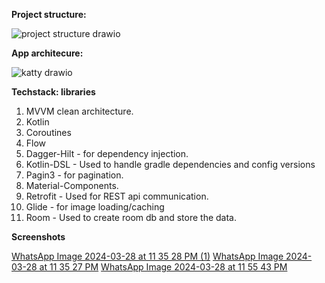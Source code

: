 **Project structure:**

  ![project structure drawio](https://github.com/Shubhamsdr3/katty/assets/17290386/90eb5e64-dbfd-4fa5-bf40-0ba421aff88c)


**App architecure:**

![katty drawio](https://github.com/Shubhamsdr3/katty/assets/17290386/b047f334-203c-4ef6-a954-4df04434a851)

**Techstack: libraries**
1. MVVM clean architecture.
2. Kotlin
3. Coroutines
4. Flow 
5. Dagger-Hilt - for dependency injection.
6. Kotlin-DSL - Used to handle gradle dependencies and config versions
7. Pagin3 - for pagination.
8. Material-Components.
9. Retrofit - Used for REST api communication.
10. Glide - for image loading/caching
11. Room - Used to create room db and store the data.

**Screenshots**

[WhatsApp Image 2024-03-28 at 11 35 28 PM (1)](https://github.com/Shubhamsdr3/katty/assets/17290386/ce8dedb4-d488-4d55-99ce-a694a0c22192)
[WhatsApp Image 2024-03-28 at 11 35 27 PM](https://github.com/Shubhamsdr3/katty/assets/17290386/6a0c0ab8-32a6-4152-9279-856a7ec44396)
[WhatsApp Image 2024-03-28 at 11 55 43 PM](https://github.com/Shubhamsdr3/katty/assets/17290386/8185a53c-f7ba-4c2a-88d4-294ecb70d2a7)
